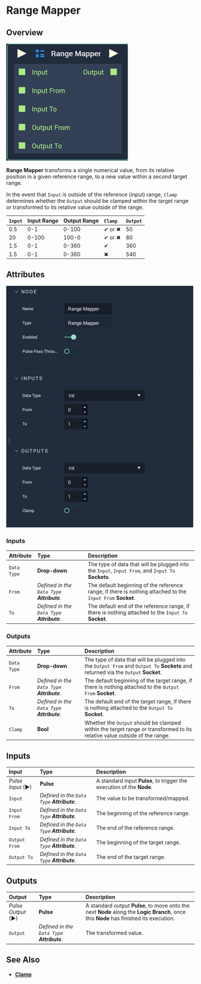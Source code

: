 # Range Mapper

## Overview

![The Range Mapper Node.](../../.gitbook/assets/node-range-mapper2.png)

**Range Mapper** transforms a single numerical value, from its relative position in a given reference range, to a new value within a second target range.

In the event that `Input` is outside of the reference \(input\) range, `Clamp` determines whether the `Output` should be clamped within the target range or transformed to its relative value outside of the range.

| `Input` | Input Range | Output Range | `Clamp` | `Output` |
| :--- | :--- | :--- | :--- | :--- |
| 0.5 | 0-1 | 0-100 | ✔ or ✖ | 50 |
| 20 | 0-100 | 100-0 | ✔ or ✖ | 80 |
| 1.5 | 0-1 | 0-360 | ✔ | 360 |
| 1.5 | 0-1 | 0-360 | ✖ | 540 |

## Attributes

![The Range Mapper Node Attributes.](../../.gitbook/assets/node-range-mapper2-attr.png)

### Inputs

| Attribute | Type | Description |
| :--- | :--- | :--- |
| `Data Type` | **Drop-down** | The type of data that will be plugged into the `Input`, `Input From`, and `Input To` **Sockets**. |
| `From` | _Defined in the `Data Type` **Attribute**_. | The default beginning of the reference range, if there is nothing attached to the `Input From` **Socket**. |
| `To` | _Defined in the `Data Type` **Attribute**_. | The default end of the reference range, if there is nothing attached to the `Input To` **Socket**. |

### Outputs

| Attribute | Type | Description |
| :--- | :--- | :--- |
| `Data Type` | **Drop-down** | The type of data that will be plugged into the `Output From` and `Output To` **Sockets** and returned via the `Output` **Socket**. |
| `From` | _Defined in the `Data Type` **Attribute**_. | The default beginning of the target range, if there is nothing attached to the `Output From` **Socket**. |
| `To` | _Defined in the `Data Type` **Attribute**_. | The default end of the target range, if there is nothing attached to the `Output To` **Socket**. |
| `Clamp` | **Bool** | Whether the `Output` should be clamped within the target range or transformed to its relative value outside of the range. |

## Inputs

| Input | Type | Description |
| :--- | :--- | :--- |
| _Pulse Input_ \(►\) | **Pulse** | A standard input **Pulse**, to trigger the execution of the **Node**. |
| `Input` | _Defined in the `Data Type` **Attribute**_. | The value to be transformed/mapped. |
| `Input From` | _Defined in the `Data Type` **Attribute**_. | The beginning of the reference range. |
| `Input To` | _Defined in the `Data Type` **Attribute**_. | The end of the reference range. |
| `Output From` | _Defined in the `Data Type` **Attribute**_. | The beginning of the target range. |
| `Output To` | _Defined in the `Data Type` **Attribute**_. | The end of the target range. |

## Outputs

| Output | Type | Description |
| :--- | :--- | :--- |
| _Pulse Output_ \(►\) | **Pulse** | A standard output **Pulse**, to move onto the next **Node** along the **Logic Branch**, once this **Node** has finished its execution. |
| `Output` | _Defined in the `Data Type` **Attribute**_. | The transformed value. |

## See Also

* [**Clamp**](clamp.md)

